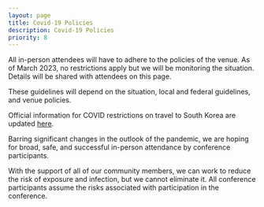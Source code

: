 ```yaml
---
layout: page
title: Covid-19 Policies
description: Covid-19 Policies
priority: 8
---
```


All in-person attendees will have to adhere to the policies of the venue. As of March 2023, no restrictions apply but we will be monitoring the situation. Details will be shared with attendees on this page. 

These guidelines will depend on the situation, local and federal guidelines, and venue policies.

Official information for COVID restrictions on travel to South Korea are updated 
[here](https://cov19ent.kdca.go.kr/cpassportal/biz/beffatstmnt/main.do?lang=en).

Barring significant changes in the outlook of the pandemic, we are hoping for broad, safe, and successful in-person attendance by conference participants.

With the support of all of our community members, we can work to reduce the risk of exposure and infection, but we cannot eliminate it. All conference participants assume the risks associated with participation in the conference.
